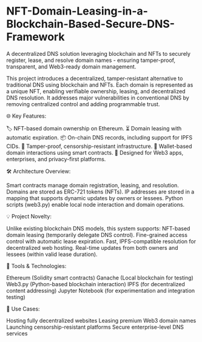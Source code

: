 # NFT-Domain-Leasing-in-a-Blockchain-Based-Secure-DNS-Framework
A decentralized DNS solution leveraging blockchain and NFTs to securely register, lease, and resolve domain names - ensuring tamper-proof, transparent, and Web3-ready domain management.

This project introduces a decentralized, tamper-resistant alternative to traditional DNS using blockchain and NFTs. Each domain is represented as a unique NFT, enabling verifiable ownership, leasing, and decentralized DNS resolution. It addresses major vulnerabilities in conventional DNS by removing centralized control and adding programmable trust.

🌐 Key Features:

🏷️ NFT-based domain ownership on Ethereum.
⏳ Domain leasing with automatic expiration.
📦 On-chain DNS records, including support for IPFS CIDs.
🔐 Tamper-proof, censorship-resistant infrastructure.
👛 Wallet-based domain interactions using smart contracts.
🧠 Designed for Web3 apps, enterprises, and privacy-first platforms.

🛠 Architecture Overview:

Smart contracts manage domain registration, leasing, and resolution.
Domains are stored as ERC-721 tokens (NFTs).
IP addresses are stored in a mapping that supports dynamic updates by owners or lessees.
Python scripts (web3.py) enable local node interaction and domain operations.

💡 Project Novelty:

Unlike existing blockchain DNS models, this system supports:
NFT-based domain leasing (temporarily delegate DNS control).
Fine-grained access control with automatic lease expiration.
Fast, IPFS-compatible resolution for decentralized web hosting.
Real-time updates from both owners and lessees (within valid lease duration).

🧪 Tools & Technologies:

Ethereum (Solidity smart contracts)
Ganache (Local blockchain for testing)
Web3.py (Python-based blockchain interaction)
IPFS (for decentralized content addressing)
Jupyter Notebook (for experimentation and integration testing)

🚀 Use Cases:

Hosting fully decentralized websites
Leasing premium Web3 domain names
Launching censorship-resistant platforms
Secure enterprise-level DNS services

